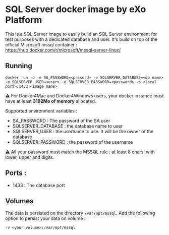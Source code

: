 # SQL Server docker image by eXo Platform

This is a SQL Server image to easily build an SQL Server environment for test purposes with a dedicated database and user.
It's build on top of the official Microsoft mssql container : https://hub.docker.com/r/microsoft/mssql-server-linux/

## Running

```
docker run -d -e SA_PASSWORD=<passord> -e SQLSERVER_DATABASE=<db name> -e SQLSERVER_USER=<user> -e SQLSERVER_PASSWORD=<password> -p <local port>:1433 <image name>
```

:warning: For Docker4Mac and Docker4Windows users, your docker instance must have at least **3192Mo of memory** allocated.

Supported environment variables :
- SA_PASSWORD : The password of the SA user
- SQLSERVER_DATABASE : the database name to user
- SQLSERVER_USER : the username to use. It will be the owner of the database
- SQLSERVER_PASSWORD : the password of the username

:warning: All your password must match the MSSQL rule : at least 8 chars, with lower, upper and digits.

## Ports :

- 1433 : The database port

## Volumes

The data is persisted on the directory ``/var/opt/mssql``.
Add the following option to persist your data on volume :
```
-v <your volume>:/var/opt/mssql
```

